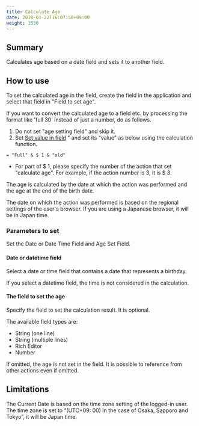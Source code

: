 ```yaml
---
title: Calculate Age
date: 2018-01-22T16:07:50+09:00
weight: 1530
---
```

## Summary

Calculates age based on a date field and sets it to another field.

## How to use

To set the calculated age in the field, create the field in the application and select that field in "Field to set age".

If you want to convert the calculated age to a field etc. by processing the format like 'full 30' instead of just a number, do as follows.

1. Do not set "age setting field" and skip it.
1. Set [Set value in field](../set_field_value) " and set its "value" as below using the calculation function.

```
= "Full" & $ 1 & "old"
```

- For part of $ 1, please specify the number of the action that set "calculate age". For example, if the action number is 3, it is $ 3.

The age is calculated by the date at which the action was performed and the age at the end of the birth date.

The date on which the action was performed is based on the regional settings of the user's browser. If you are using a Japanese browser, it will be in Japan time.

### Parameters to set

Set the Date or Date Time Field and Age Set Field.

#### Date or datetime field

Select a date or time field that contains a date that represents a birthday.

If you select a datetime field, the time is not considered in the calculation.

#### The field to set the age

Specify the field to set the calculation result. It is optional.

The available field types are:

-	String (one line)
-	String (multiple lines)
-	Rich Editor
-	Number

If omitted, the age is not set in the field. It is possible to reference from other actions even if omitted.

## Limitations

The Current Date is based on the time zone setting of the logged-in user. The time zone is set to “(UTC+09: 00) In the case of Osaka, Sapporo and Tokyo”, it will be Japan time.
